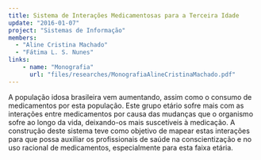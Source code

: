 ```yaml
---
title: Sistema de Interações Medicamentosas para a Terceira Idade
update: "2016-01-07"
project: "Sistemas de Informação"
members:
  - "Aline Cristina Machado"
  - "Fátima L. S. Nunes"
links:
    - name: "Monografia"
      url: "files/researches/MonografiaAlineCristinaMachado.pdf"
---
```


A população idosa brasileira vem aumentando, assim como o consumo de medicamentos por esta população. Este grupo etário sofre mais com as interações entre medicamentos por causa das mudanças que o organismo sofre ao longo da vida, deixando-os mais suscetíveis à medicação. A construção deste sistema teve como objetivo de mapear estas interações para que possa auxiliar os profissionais de saúde na conscientização e no uso racional de medicamentos, especialmente para esta faixa etária.
